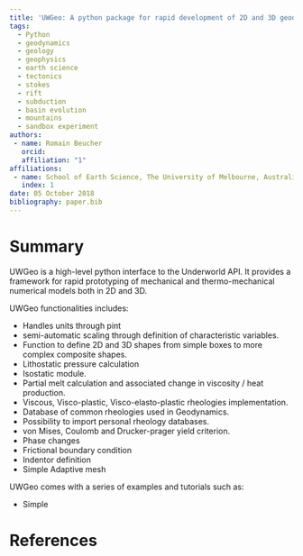 ```yaml
---
title: 'UWGeo: A python package for rapid development of 2D and 3D geodynamics models'
tags:
  - Python
  - geodynamics
  - geology
  - geophysics
  - earth science
  - tectonics
  - stokes
  - rift
  - subduction
  - basin evolution
  - mountains
  - sandbox experiment
authors:
 - name: Romain Beucher
   orcid:
   affiliation: "1"
affiliations:
 - name: School of Earth Science, The University of Melbourne, Australia
   index: 1
date: 05 October 2018
bibliography: paper.bib
---
```


# Summary

UWGeo is a high-level python interface to the Underworld API. 
It provides a framework for rapid prototyping of mechanical and 
thermo-mechanical numerical models both in 2D and 3D.

UWGeo functionalities includes:

* Handles units through pint
* semi-automatic scaling through definition of characteristic variables.
* Function to define 2D and 3D shapes from simple boxes to more complex composite shapes.
* Lithostatic pressure calculation
* Isostatic module.
* Partial melt calculation and associated change in viscosity / heat production.
* Viscous, Visco-plastic, Visco-elasto-plastic rheologies implementation.
* Database of common rheologies used in Geodynamics.
* Possibility to import personal rheology databases.
* von Mises, Coulomb and Drucker-prager yield criterion.
* Phase changes
* Frictional boundary condition
* Indentor definition
* Simple Adaptive mesh

UWGeo comes with a series of examples and tutorials such as:

* Simple


# References
